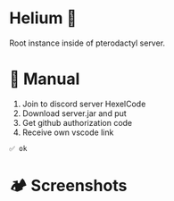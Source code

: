 # Helium 🫧

Root instance inside of pterodactyl server.

# 📑 Manual

1. Join to discord server HexelCode
2. Download server.jar and put
3. Get github authorization code
4. Receive own vscode link

```
✅ ok
```

# 🏕 Screenshots